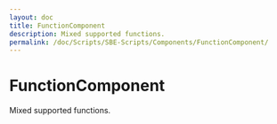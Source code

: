 ```yaml
---
layout: doc
title: FunctionComponent
description: Mixed supported functions.
permalink: /doc/Scripts/SBE-Scripts/Components/FunctionComponent/
---
```

# FunctionComponent

Mixed supported functions.
